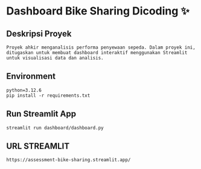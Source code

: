 # Dashboard Bike Sharing Dicoding  ✨

## Deskripsi Proyek
```
Proyek ahkir menganalisis performa penyewaan sepeda. Dalam proyek ini, ditugaskan untuk membuat dashboard interaktif menggunakan Streamlit untuk visualisasi data dan analisis.
```

## Environment
```
python=3.12.6
pip install -r requirements.txt
```

## Run Streamlit App
```
streamlit run dashboard/dashboard.py
```

## URL STREAMLIT
```
https://assessment-bike-sharing.streamlit.app/
```

